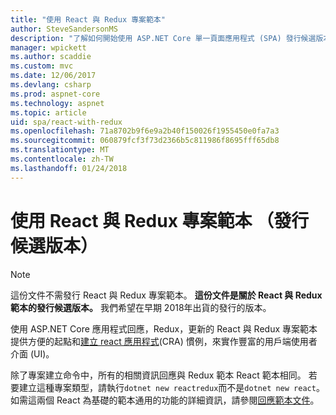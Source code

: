 ```yaml
---
title: "使用 React 與 Redux 專案範本"
author: SteveSandersonMS
description: "了解如何開始使用 ASP.NET Core 單一頁面應用程式 (SPA) 發行候選版本專案範本進行 React Redux 與建立 react 應用程式。"
manager: wpickett
ms.author: scaddie
ms.custom: mvc
ms.date: 12/06/2017
ms.devlang: csharp
ms.prod: aspnet-core
ms.technology: aspnet
ms.topic: article
uid: spa/react-with-redux
ms.openlocfilehash: 71a8702b9f6e9a2b40f150026f1955450e0fa7a3
ms.sourcegitcommit: 060879fcf3f73d2366b5c811986f8695fff65db8
ms.translationtype: MT
ms.contentlocale: zh-TW
ms.lasthandoff: 01/24/2018
---
```

# <a name="use-the-react-with-redux-project-template-release-candidate"></a>使用 React 與 Redux 專案範本 （發行候選版本）

> [!NOTE]
> 這份文件不需發行 React 與 Redux 專案範本。 **這份文件是關於 React 與 Redux 範本的發行候選版本。** 我們希望在早期 2018年出貨的發行的版本。

使用 ASP.NET Core 應用程式回應，Redux，更新的 React 與 Redux 專案範本提供方便的起點和[建立 react 應用程式](https://github.com/facebookincubator/create-react-app)(CRA) 慣例，來實作豐富的用戶端使用者介面 (UI)。

除了專案建立命令中，所有的相關資訊回應與 Redux 範本 React 範本相同。 若要建立這種專案類型，請執行`dotnet new reactredux`而不是`dotnet new react`。 如需這兩個 React 為基礎的範本通用的功能的詳細資訊，請參閱[回應範本文件](xref:spa/react)。
